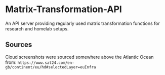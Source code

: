 # Matrix-Transformation-API
An API server providing regularly used matrix transformation functions for research and homelab setups.

## Sources

Cloud screenshots were sourced somewhere above the Atlantic Ocean from: `https://www.sat24.com/en-gb/continent/eu/hd#selectedLayer=euInfra` 